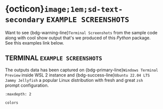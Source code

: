 # {octicon}`image;1em;sd-text-secondary` `EXAMPLE SCREENSHOTS`

Want to see {bdg-warning-line}`Terminal Screenshots` from the sample code along
with cool show output that's we produced of this _Python_ package. See this
examples link below.

## TERMINAL `EXAMPLE SCREENSHOTS`

The outputs data has been captured on
{bdg-primary-line}`Windows Terminal Preview` inside WSL 2 instance and
{bdg-success-line}`Ubuntu 22.04 LTS Jammy Jellyfish` a popular Linux
distribution with fresh and great `zsh` prompt configuration.

```{toctree}
:maxdepth: 2

colors
```
